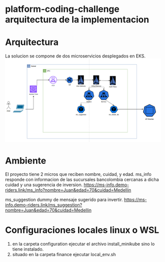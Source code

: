 # platform-coding-challenge arquitectura de la implementacion
# Arquitectura
La solucion se compone de dos microservicios desplegados en EKS. 
![alt text](image.png)


# Ambiente 
El proyecto tiene 2 micros que reciben nombre, cuidad, y edad.
ms_info responde con informacion de las sucursales bancolombia cercanas a dicha cuidad y una sugerencia de inversion. 
https://ms-info.demo-riders.link/ms_info?nombre=Juan&edad=70&cuidad=Medellin

ms_suggestion dummy de mensaje sugerido para invertir. 
https://ms-info.demo-riders.link/ms_suggestion?nombre=Juan&edad=70&cuidad=Medellin

# Configuraciones locales linux o WSL
1. en la carpeta configuration ejecutar el archivo install_minikube sino lo tiene instalado.
2. situado en la carpeta finance ejecutar local_env.sh



